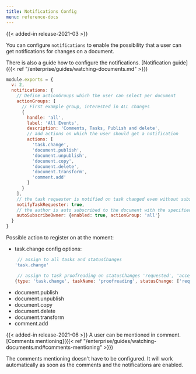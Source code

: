 ```yaml
---
title: Notifications Config
menu: reference-docs
---
```


{{< added-in release-2021-03 >}}

You can configure `notifications` to enable the possibility that a user can get notifications for changes on a document.

There is also a guide how to configure the notifications.
[Notification guide]({{< ref "/enterprise/guides/watching-documents.md" >}})

```js
module.exports = {
  v: 2,
  notifications: {
    // Define actionGroups which the user can select per document
    actionGroups: [
      // First example group, interested in ALL changes
      {
        handle: 'all',
        label: 'All Events',
        description: 'Comments, Tasks, Publish and delete',
        // add actions on which the user should get a notification
        actions: [
          'task.change',
          'document.publish',
          'document.unpublish',
          'document.copy',
          'document.delete',
          'document.transform',
          'comment.add'
        ]
      }
    ],
    // the task requester is notified on task changed even without subscription
    notifyTaskRequester: true,
    // the author is auto subscribed to the document with the specified actionGroup
    autoSubscribeOwner: {enabled: true, actionGroup: 'all'}
  }
}
```

Possible action to register on at the moment:
- task.change
   config options:
   ```js
    // assign to all tasks and statusChanges
   'task.change'

    // assign to task proofreading on statusChanges 'requested', 'accepted', 'completed'
   {type: 'task.change', taskName: 'proofreading', statusChange: ['requested', 'accepted', 'completed']}
   ```
- document.publish
- document.unpublish
- document.copy
- document.delete
- document.transform
- comment.add

{{< added-in release-2021-06 >}}
A user can be mentioned in comment. [Comments mentioning]({{< ref "/enterprise/guides/watching-documents.md#comments-mentioning" >}})

The comments mentioning doesn't have to be configured. It will work automatically as soon as the comments and the notifications are enabled.